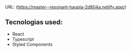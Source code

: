 URL: (https://master--resonant-haupia-2d804a.netlify.app/)
## Tecnologias used:
- React
- Typescript
- Styled Components

